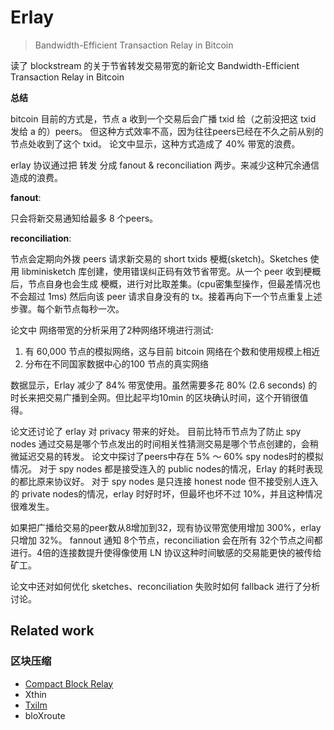 # Erlay

> Bandwidth-Efficient Transaction Relay in Bitcoin

读了 blockstream 的关于节省转发交易带宽的新论文 Bandwidth-Efficient Transaction Relay in Bitcoin

__总结__

bitcoin 目前的方式是，节点 a 收到一个交易后会广播 txid 给（之前没把这 txid 发给 a 的）peers。
但这种方式效率不高，因为往往peers已经在不久之前从别的节点处收到了这个 txid。
论文中显示，这种方式造成了 40% 带宽的浪费。

erlay 协议通过把 转发 分成 fanout & reconciliation 两步。来减少这种冗余通信造成的浪费。

__fanout__:

只会将新交易通知给最多 8 个peers。

__reconciliation__:

节点会定期向外拨 peers 请求新交易的 short txids 梗概(sketch)。Sketches 使用 libminisketch 库创建，使用错误纠正码有效节省带宽。从一个 peer 收到梗概后，节点自身也会生成 梗概，进行对比取差集。(cpu密集型操作，但最差情况也不会超过 1ms) 然后向该 peer 请求自身没有的 tx。接着再向下一个节点重复上述步骤。每个新节点每秒一次。

论文中 网络带宽的分析采用了2种网络环境进行测试:

1. 有 60,000 节点的模拟网络，这与目前 bitcoin 网络在个数和使用规模上相近   
2. 分布在不同国家数据中心的100 节点的真实网络

数据显示，Erlay 减少了 84% 带宽使用。虽然需要多花  80% (2.6 seconds) 的时长来把交易广播到全网。但比起平均10min 的区块确认时间，这个开销很值得。

论文还讨论了 erlay 对 privacy 带来的好处。
目前比特币节点为了防止 spy nodes 通过交易是哪个节点发出的时间相关性猜测交易是哪个节点创建的，会稍微延迟交易的转发。
论文中探讨了peers中存在 5% ～ 60% spy nodes时的模拟情况。
对于 spy nodes 都是接受连入的 public nodes的情况，Erlay 的耗时表现的都比原来协议好。
对于 spy nodes 是只连接 honest node 但不接受别人连入 的  private nodes的情况，erlay 时好时坏，但最坏也坏不过 10%，并且这种情况很难发生。

如果把广播给交易的peer数从8增加到32，现有协议带宽使用增加 300%，erlay 只增加 32%。
 fannout 通知 8个节点，reconciliation 会在所有 32个节点之间都进行。4倍的连接数提升使得像使用 LN 协议这种时间敏感的交易能更快的被传给矿工。

论文中还对如何优化 sketches、reconciliation 失败时如何 fallback 进行了分析讨论。

## Related work
### 区块压缩
+ [Compact Block Relay](https://github.com/bitcoin/bips/blob/master/bip-0152.mediawiki)
+ Xthin
+ [Txilm](https://arxiv.org/abs/1906.06500)
+ bloXroute